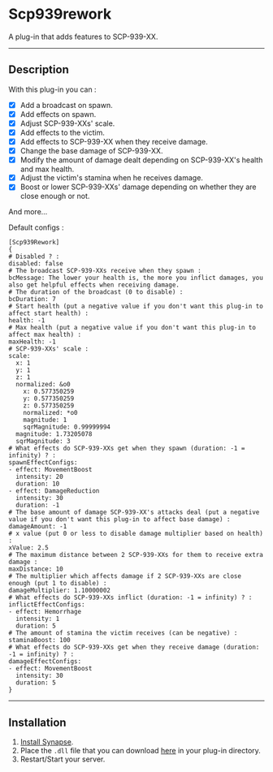 # Scp939rework
A plug-in that adds features to SCP-939-XX.

***

## Description
With this plug-in you can :
- [x] Add a broadcast on spawn.
- [x] Add effects on spawn.
- [x] Adjust SCP-939-XXs' scale.
- [x] Add effects to the victim.
- [x] Add effects to SCP-939-XX when they receive damage.
- [x] Change the base damage of SCP-939-XX.
- [x] Modify the amount of damage dealt depending on SCP-939-XX's health and max health.
- [x] Adjust the victim's stamina when he receives damage.
- [x] Boost or lower SCP-939-XXs' damage depending on whether they are close enough or not.

And more...

Default configs :
```
[Scp939Rework]
{
# Disabled ? :
disabled: false
# The broadcast SCP-939-XXs receive when they spawn :
bcMessage: The lower your health is, the more you inflict damages, you also get helpful effects when receiving damage.
# The duration of the broadcast (0 to disable) :
bcDuration: 7
# Start health (put a negative value if you don't want this plug-in to affect start health) :
health: -1
# Max health (put a negative value if you don't want this plug-in to affect max health) :
maxHealth: -1
# SCP-939-XXs' scale :
scale:
  x: 1
  y: 1
  z: 1
  normalized: &o0
    x: 0.577350259
    y: 0.577350259
    z: 0.577350259
    normalized: *o0
    magnitude: 1
    sqrMagnitude: 0.99999994
  magnitude: 1.73205078
  sqrMagnitude: 3
# What effects do SCP-939-XXs get when they spawn (duration: -1 = infinity) ? :
spawnEffectConfigs:
- effect: MovementBoost
  intensity: 20
  duration: 10
- effect: DamageReduction
  intensity: 30
  duration: -1
# The base amount of damage SCP-939-XX's attacks deal (put a negative value if you don't want this plug-in to affect base damage) :
damageAmount: -1
# x value (put 0 or less to disable damage multiplier based on health) :
xValue: 2.5
# The maximum distance between 2 SCP-939-XXs for them to receive extra damage :
maxDistance: 10
# The multiplier which affects damage if 2 SCP-939-XXs are close enough (put 1 to disable) :
damageMultiplier: 1.10000002
# What effects do SCP-939-XXs inflict (duration: -1 = infinity) ? :
inflictEffectConfigs:
- effect: Hemorrhage
  intensity: 1
  duration: 5
# The amount of stamina the victim receives (can be negative) :
staminaBoost: 100
# What effects do SCP-939-XXs get when they receive damage (duration: -1 = infinity) ? :
damageEffectConfigs:
- effect: MovementBoost
  intensity: 30
  duration: 5
}
```

***

## Installation
1. [Install Synapse](https://docs.synapsesl.xyz/setup/setup).
2. Place the `.dll` file that you can download [here](https://github.com/Fondation-Azarus/Scp939Rework/releases/latest) in your plug-in directory.
3. Restart/Start your server.
